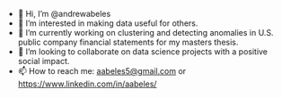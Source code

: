 - 👋 Hi, I’m @andrewabeles
- 👀 I’m interested in making data useful for others.
- 🌱 I’m currently working on clustering and detecting anomalies in U.S. public company financial statements for my masters thesis. 
- 💞️ I’m looking to collaborate on data science projects with a positive social impact. 
- 📫 How to reach me: aabeles5@gmail.com or https://www.linkedin.com/in/aabeles/

<!---
andrewabeles/andrewabeles is a ✨ special ✨ repository because its `README.md` (this file) appears on your GitHub profile.
You can click the Preview link to take a look at your changes.
--->
